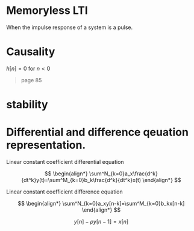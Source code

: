 # Memoryless LTI 
When the impulse response of a system is a pulse.

# Causality 
$h[n]=0$ for $n<0$

> page 85


# stability 


# Differential and difference qeuation representation.

Linear constant coefficient differential equation

$$
\begin{align*}
\sum^N_{k=0}a_x\frac{d^k}{dt^k}y(t)=\sum^M_{k=0}b_k\frac{d^k}{dt^k}x(t)
\end{align*}
$$

Linear constant coefficient difference equation

$$
\begin{align*}
\sum^N_{k=0}a_xy[n-k]=\sum^M_{k=0}b_kx[n-k]
\end{align*}
$$



$$
y[n]-\rho y[n-1]=x[n]
$$






